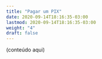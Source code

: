 ```yaml
---
title: "Pagar um PIX"
date: 2020-09-14T18:16:35-03:00
lastmod: 2020-09-14T18:16:35-03:00
weight: "4"
draft: false
---
```


(conteúdo aqui)